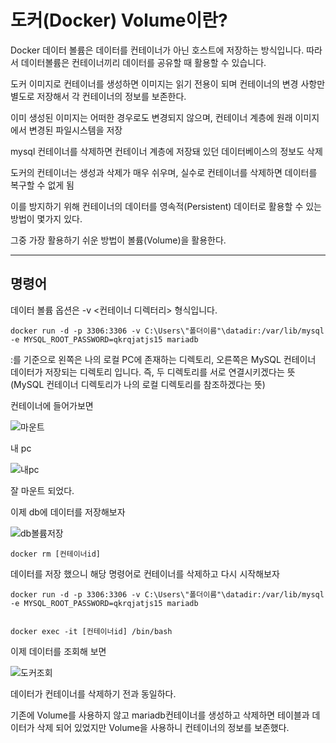 # 도커(Docker) Volume이란?

Docker 데이터 볼륨은 데이터를 컨테이너가 아닌 호스트에 저장하는 방식입니다. 따라서 데이터볼륨은 컨테이너끼리 데이터를 공유할 때 활용할 수 있습니다.

도커 이미지로 컨테이너를 생성하면 이미지는 읽기 전용이 되며 컨테이너의 변경 사항만 별도로 저장해서 각 컨테이너의 정보를 보존한다. 

이미 생성된 이미지는 어떠한 경우로도 변경되지 않으며, 컨테이너 계층에 원래 이미지에서 변경된 파일시스템을 저장

mysql 컨테이너를 삭제하면 컨테이너 계층에 저장돼 있던 데이터베이스의 정보도 삭제

도커의 컨테이너는 생성과 삭제가 매우 쉬우며, 실수로 컨테이너를 삭제하면 데이터를 복구할 수 없게 됨

이를 방지하기 위해 컨테이너의 데이터를 영속적(Persistent) 데이터로 활용할 수 있는 방법이 몇가지 있다.

 
그중 가장 활용하기 쉬운 방법이 볼륨(Volume)을 활용한다.

---

## 명령어

데이터 볼륨 옵션은 -v <컨테이너 디렉터리> 형식입니다. 

    docker run -d -p 3306:3306 -v C:\Users\"폴더이름"\datadir:/var/lib/mysql -e MYSQL_ROOT_PASSWORD=qkrqjatjs15 mariadb

:를 기준으로 왼쪽은 나의 로컬 PC에 존재하는 디렉토리, 오른쪽은 MySQL 컨테이너 데이터가 저장되는 디렉토리 입니다. 즉, 두 디렉토리를 서로 연결시키겠다는 뜻
(MySQL 컨테이너 디렉토리가 나의 로컬 디렉토리를 참조하겠다는 뜻)

컨테이너에 들어가보면

![마운트](https://user-images.githubusercontent.com/68090443/135726746-fabb9e28-82d6-4dfa-b64d-4c1e247229d9.PNG)

내 pc

![내pc](https://user-images.githubusercontent.com/68090443/135726775-1ec180ba-dfd2-4e37-a061-5cdc0ffe7063.PNG)

잘 마운트 되었다.


이제 db에 데이터를 저장해보자

![db볼륨저장](https://user-images.githubusercontent.com/68090443/135726668-822d2f61-4bcc-49eb-90f9-04bf822cc5fb.PNG)

    docker rm [컨테이너id]
    
데이터를 저장 했으니 해당 명령어로 컨테이너를 삭제하고 다시 시작해보자

    docker run -d -p 3306:3306 -v C:\Users\"폴더이름"\datadir:/var/lib/mysql -e MYSQL_ROOT_PASSWORD=qkrqjatjs15 mariadb
    
    
    docker exec -it [컨테이너id] /bin/bash
    
이제 데이터를 조회해 보면


![도커조회](https://user-images.githubusercontent.com/68090443/135726724-09b3d9af-5651-487a-a562-f21cc2041f65.PNG)

데이터가 컨테이너를 삭제하기 전과 동일하다.

기존에 Volume를 사용하지 않고 mariadb컨테이너를 생성하고 삭제하면 테이블과 데이터가 삭제 되어 있었지만 Volume을 사용하니 컨테이너의 정보를 보존했다.

